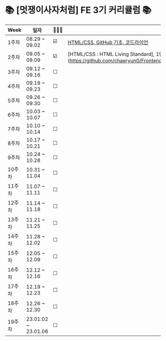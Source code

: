 # 📚 [멋쟁이사자처럼] FE 3기 커리큘럼 📚

| Week | 일자 | 🏃🏻‍♀️ | 학습 내용 | 
| -------- | ------ | -- | ----------- | 
| 1주차 | 08.29 ~ 09.02 | ☑️ | [HTML/CSS, GitHub 기초, 코드라이언](https://github.com/chaeryun0/FrontendSchool_3/tree/main/1%EC%A3%BC%EC%B0%A8) |
| 2주차 | 09.05 ~ 09.09 | ☑️ | [HTML/CSS : HTML Living Standard], 1만 시간의 법칙](https://github.com/chaeryun0/FrontendSchool_3/tree/main/2%EC%A3%BC%EC%B0%A8)
| 3주차 | 09.12 ~ 09.16 | ☐ |  |
| 4주차 | 09.19 ~ 09.23 | ☐ |  |
| 5주차 | 09.26 ~ 09.30 | ☐ |  |
| 6주차 | 10.03 ~ 10.07 | ☐ |  |
| 7주차 | 10.10 ~ 10.14 | ☐ |  |
| 8주차 | 10.17 ~ 10.21 | ☐ |  |
| 9주차 | 10.24 ~ 10.28 | ☐ |  |
| 10주차 | 10.31 ~ 11.04 | ☐ |  |
| 11주차 | 11.07 ~ 11.11 | ☐ |  |
| 12주차 | 11.14 ~ 11.18 | ☐ |  |
| 13주차 | 11.21 ~ 11.25 | ☐ |  |
| 14주차 | 11.28 ~ 12.02 | ☐ |  |
| 15주차 | 12.05 ~ 12.09 | ☐ |  |
| 16주차 | 12.12 ~ 12.16 | ☐ |  |
| 17주차 | 12.19 ~ 12.23 | ☐ |  |
| 18주차 | 12.26 ~ 12.30 | ☐ |  |
| 19주차 | 23.01.02 ~ 23.01.06 | ☐ |  |

<br>
